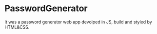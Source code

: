 # PasswordGenerator
 It was a password generator web app devolped in JS, build and styled by HTML&CSS.

